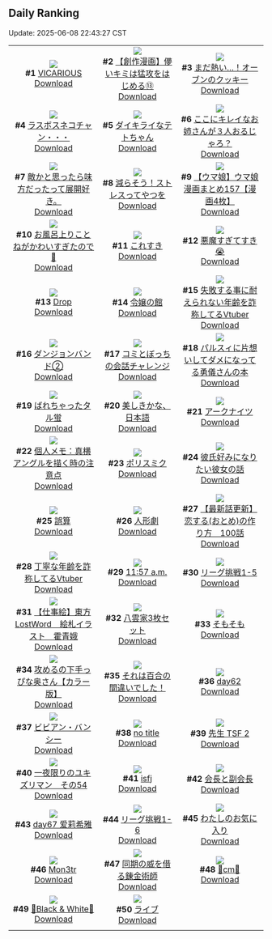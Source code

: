 ## Daily Ranking
Update: 2025-06-08 22:43:27 CST

|      |      |      |
| :----: | :----: | :----: |
| ![](https://i.pixiv.re/c/240x480/img-master/img/2025/06/06/00/00/12/131219314_p0_master1200.jpg)<br>**#1** [VICARIOUS](https://www.pixiv.net/artworks/131219314)<br>[Download](https://i.pixiv.re/img-original/img/2025/06/06/00/00/12/131219314_p0.png) | ![](https://i.pixiv.re/c/240x480/img-master/img/2025/06/06/00/04/37/131219914_p0_master1200.jpg)<br>**#2** [【創作漫画】儚いキミは猛攻をはじめる⑬](https://www.pixiv.net/artworks/131219914)<br>[Download](https://i.pixiv.re/img-original/img/2025/06/06/00/04/37/131219914_p0.jpg) | ![](https://i.pixiv.re/c/240x480/img-master/img/2025/06/06/07/30/02/131228773_p0_master1200.jpg)<br>**#3** [まだ熱い…！オーブンのクッキー](https://www.pixiv.net/artworks/131228773)<br>[Download](https://i.pixiv.re/img-original/img/2025/06/06/07/30/02/131228773_p0.jpg) |
| ![](https://i.pixiv.re/c/240x480/img-master/img/2025/06/07/00/01/49/131256103_p0_master1200.jpg)<br>**#4** [ラスボスネコチャン・・・](https://www.pixiv.net/artworks/131256103)<br>[Download](https://i.pixiv.re/img-original/img/2025/06/07/00/01/49/131256103_p0.jpg) | ![](https://i.pixiv.re/c/240x480/img-master/img/2025/06/06/18/05/55/131241416_p0_master1200.jpg)<br>**#5** [ダイキライなテトちゃん](https://www.pixiv.net/artworks/131241416)<br>[Download](https://i.pixiv.re/img-original/img/2025/06/06/18/05/55/131241416_p0.jpg) | ![](https://i.pixiv.re/c/240x480/img-master/img/2025/06/06/00/00/30/131219457_p0_master1200.jpg)<br>**#6** [ここにキレイなお姉さんが３人おるじゃろ？](https://www.pixiv.net/artworks/131219457)<br>[Download](https://i.pixiv.re/img-original/img/2025/06/06/00/00/30/131219457_p0.jpg) |
| ![](https://i.pixiv.re/c/240x480/img-master/img/2025/06/06/21/31/11/131249430_p0_master1200.jpg)<br>**#7** [敵かと思ったら味方だったって展開好き。](https://www.pixiv.net/artworks/131249430)<br>[Download](https://i.pixiv.re/img-original/img/2025/06/06/21/31/11/131249430_p0.jpg) | ![](https://i.pixiv.re/c/240x480/img-master/img/2025/06/06/00/00/35/131219486_p0_master1200.jpg)<br>**#8** [減らそう！ストレスってやつを](https://www.pixiv.net/artworks/131219486)<br>[Download](https://i.pixiv.re/img-original/img/2025/06/06/00/00/35/131219486_p0.jpg) | ![](https://i.pixiv.re/c/240x480/img-master/img/2025/06/06/00/00/43/131219524_p0_master1200.jpg)<br>**#9** [【ウマ娘】ウマ娘漫画まとめ157【漫画4枚】](https://www.pixiv.net/artworks/131219524)<br>[Download](https://i.pixiv.re/img-original/img/2025/06/06/00/00/43/131219524_p0.jpg) |
| ![](https://i.pixiv.re/c/240x480/img-master/img/2025/06/06/00/00/23/131219415_p0_master1200.jpg)<br>**#10** [お風呂上りことねがかわいすぎたので🙏](https://www.pixiv.net/artworks/131219415)<br>[Download](https://i.pixiv.re/img-original/img/2025/06/06/00/00/23/131219415_p0.jpg) | ![](https://i.pixiv.re/c/240x480/img-master/img/2025/06/06/00/00/12/131219316_p0_master1200.jpg)<br>**#11** [これすき](https://www.pixiv.net/artworks/131219316)<br>[Download](https://i.pixiv.re/img-original/img/2025/06/06/00/00/12/131219316_p0.jpg) | ![](https://i.pixiv.re/c/240x480/img-master/img/2025/06/06/00/00/16/131219364_p0_master1200.jpg)<br>**#12** [悪魔すぎてすき😭](https://www.pixiv.net/artworks/131219364)<br>[Download](https://i.pixiv.re/img-original/img/2025/06/06/00/00/16/131219364_p0.jpg) |
| ![](https://i.pixiv.re/c/240x480/img-master/img/2025/06/06/19/00/03/131243060_p0_master1200.jpg)<br>**#13** [Drop](https://www.pixiv.net/artworks/131243060)<br>[Download](https://i.pixiv.re/img-original/img/2025/06/06/19/00/03/131243060_p0.jpg) | ![](https://i.pixiv.re/c/240x480/img-master/img/2025/06/06/00/12/34/131220312_p0_master1200.jpg)<br>**#14** [令嬢の館](https://www.pixiv.net/artworks/131220312)<br>[Download](https://i.pixiv.re/img-original/img/2025/06/06/00/12/34/131220312_p0.jpg) | ![](https://i.pixiv.re/c/240x480/img-master/img/2025/06/06/21/07/50/131248468_p0_master1200.jpg)<br>**#15** [失敗する事に耐えられない年齢を詐称してるVtuber](https://www.pixiv.net/artworks/131248468)<br>[Download](https://i.pixiv.re/img-original/img/2025/06/06/21/07/50/131248468_p0.jpg) |
| ![](https://i.pixiv.re/c/240x480/img-master/img/2025/06/07/13/52/41/131274257_p0_master1200.jpg)<br>**#16** [ダンジョンバンド②](https://www.pixiv.net/artworks/131274257)<br>[Download](https://i.pixiv.re/img-original/img/2025/06/07/13/52/41/131274257_p0.jpg) | ![](https://i.pixiv.re/c/240x480/img-master/img/2025/06/06/00/00/10/131219303_p0_master1200.jpg)<br>**#17** [コミとぼっちの会話チャレンジ](https://www.pixiv.net/artworks/131219303)<br>[Download](https://i.pixiv.re/img-original/img/2025/06/06/00/00/10/131219303_p0.png) | ![](https://i.pixiv.re/c/240x480/img-master/img/2025/06/07/10/02/33/131268666_p0_master1200.jpg)<br>**#18** [パルスィに片想いしてダメになってる勇儀さんの本](https://www.pixiv.net/artworks/131268666)<br>[Download](https://i.pixiv.re/img-original/img/2025/06/07/10/02/33/131268666_p0.png) |
| ![](https://i.pixiv.re/c/240x480/img-master/img/2025/06/06/00/03/19/131219851_p0_master1200.jpg)<br>**#19** [ばれちゃったタル蛍](https://www.pixiv.net/artworks/131219851)<br>[Download](https://i.pixiv.re/img-original/img/2025/06/06/00/03/19/131219851_p0.png) | ![](https://i.pixiv.re/c/240x480/img-master/img/2025/06/06/18/08/53/131241518_p0_master1200.jpg)<br>**#20** [美しきかな、日本語](https://www.pixiv.net/artworks/131241518)<br>[Download](https://i.pixiv.re/img-original/img/2025/06/06/18/08/53/131241518_p0.jpg) | ![](https://i.pixiv.re/c/240x480/img-master/img/2025/06/06/21/02/00/131248218_p0_master1200.jpg)<br>**#21** [アークナイツ](https://www.pixiv.net/artworks/131248218)<br>[Download](https://i.pixiv.re/img-original/img/2025/06/06/21/02/00/131248218_p0.jpg) |
| ![](https://i.pixiv.re/c/240x480/img-master/img/2025/06/07/06/00/07/131264284_p0_master1200.jpg)<br>**#22** [個人メモ：真横アングルを描く時の注意点](https://www.pixiv.net/artworks/131264284)<br>[Download](https://i.pixiv.re/img-original/img/2025/06/07/06/00/07/131264284_p0.jpg) | ![](https://i.pixiv.re/c/240x480/img-master/img/2025/06/06/00/09/12/131220162_p0_master1200.jpg)<br>**#23** [ポリスミク](https://www.pixiv.net/artworks/131220162)<br>[Download](https://i.pixiv.re/img-original/img/2025/06/06/00/09/12/131220162_p0.png) | ![](https://i.pixiv.re/c/240x480/img-master/img/2025/06/06/00/00/41/131219513_p0_master1200.jpg)<br>**#24** [彼氏好みになりたい彼女の話](https://www.pixiv.net/artworks/131219513)<br>[Download](https://i.pixiv.re/img-original/img/2025/06/06/00/00/41/131219513_p0.jpg) |
| ![](https://i.pixiv.re/c/240x480/img-master/img/2025/06/06/00/00/13/131219329_p0_master1200.jpg)<br>**#25** [誤算](https://www.pixiv.net/artworks/131219329)<br>[Download](https://i.pixiv.re/img-original/img/2025/06/06/00/00/13/131219329_p0.jpg) | ![](https://i.pixiv.re/c/240x480/img-master/img/2025/06/06/07/02/33/131228325_p0_master1200.jpg)<br>**#26** [人形劇](https://www.pixiv.net/artworks/131228325)<br>[Download](https://i.pixiv.re/img-original/img/2025/06/06/07/02/33/131228325_p0.jpg) | ![](https://i.pixiv.re/c/240x480/img-master/img/2025/06/06/12/43/25/131234323_p0_master1200.jpg)<br>**#27** [【最新話更新】 恋する(おとめ)の作り方　100話](https://www.pixiv.net/artworks/131234323)<br>[Download](https://i.pixiv.re/img-original/img/2025/06/06/12/43/25/131234323_p0.jpg) |
| ![](https://i.pixiv.re/c/240x480/img-master/img/2025/06/07/21/06/41/131289002_p0_master1200.jpg)<br>**#28** [丁寧な年齢を詐称してるVtuber](https://www.pixiv.net/artworks/131289002)<br>[Download](https://i.pixiv.re/img-original/img/2025/06/07/21/06/41/131289002_p0.png) | ![](https://i.pixiv.re/c/240x480/img-master/img/2025/06/07/00/03/54/131256581_p0_master1200.jpg)<br>**#29** [11:57 a.m.](https://www.pixiv.net/artworks/131256581)<br>[Download](https://i.pixiv.re/img-original/img/2025/06/07/00/03/54/131256581_p0.jpg) | ![](https://i.pixiv.re/c/240x480/img-master/img/2025/06/06/18/29/53/131242121_p0_master1200.jpg)<br>**#30** [リーグ挑戦1-5](https://www.pixiv.net/artworks/131242121)<br>[Download](https://i.pixiv.re/img-original/img/2025/06/06/18/29/53/131242121_p0.png) |
| ![](https://i.pixiv.re/c/240x480/img-master/img/2025/06/06/12/56/19/131234534_p0_master1200.jpg)<br>**#31** [【仕事絵】東方LostWord＿絵札イラスト＿霍青娥](https://www.pixiv.net/artworks/131234534)<br>[Download](https://i.pixiv.re/img-original/img/2025/06/06/12/56/19/131234534_p0.png) | ![](https://i.pixiv.re/c/240x480/img-master/img/2025/06/06/00/39/39/131221341_p0_master1200.jpg)<br>**#32** [八雲家3枚セット](https://www.pixiv.net/artworks/131221341)<br>[Download](https://i.pixiv.re/img-original/img/2025/06/06/00/39/39/131221341_p0.jpg) | ![](https://i.pixiv.re/c/240x480/img-master/img/2025/06/07/12/07/54/131271786_p0_master1200.jpg)<br>**#33** [そもそも](https://www.pixiv.net/artworks/131271786)<br>[Download](https://i.pixiv.re/img-original/img/2025/06/07/12/07/54/131271786_p0.png) |
| ![](https://i.pixiv.re/c/240x480/img-master/img/2025/06/06/00/00/14/131219344_p0_master1200.jpg)<br>**#34** [攻めるの下手っぴな奥さん【カラー版】](https://www.pixiv.net/artworks/131219344)<br>[Download](https://i.pixiv.re/img-original/img/2025/06/06/00/00/14/131219344_p0.jpg) | ![](https://i.pixiv.re/c/240x480/img-master/img/2025/06/07/00/00/11/131256005_p0_master1200.jpg)<br>**#35** [それは百合の間違いでした！](https://www.pixiv.net/artworks/131256005)<br>[Download](https://i.pixiv.re/img-original/img/2025/06/07/00/00/11/131256005_p0.png) | ![](https://i.pixiv.re/c/240x480/img-master/img/2025/06/07/01/49/57/131260185_p0_master1200.jpg)<br>**#36** [day62](https://www.pixiv.net/artworks/131260185)<br>[Download](https://i.pixiv.re/img-original/img/2025/06/07/01/49/57/131260185_p0.jpg) |
| ![](https://i.pixiv.re/c/240x480/img-master/img/2025/06/06/00/00/07/131219269_p0_master1200.jpg)<br>**#37** [ビビアン・バンシー](https://www.pixiv.net/artworks/131219269)<br>[Download](https://i.pixiv.re/img-original/img/2025/06/06/00/00/07/131219269_p0.png) | ![](https://i.pixiv.re/c/240x480/img-master/img/2025/06/06/22/00/29/131250694_p0_master1200.jpg)<br>**#38** [no title](https://www.pixiv.net/artworks/131250694)<br>[Download](https://i.pixiv.re/img-original/img/2025/06/06/22/00/29/131250694_p0.jpg) | ![](https://i.pixiv.re/c/240x480/img-master/img/2025/06/06/00/05/12/131219950_p0_master1200.jpg)<br>**#39** [先生 TSF 2](https://www.pixiv.net/artworks/131219950)<br>[Download](https://i.pixiv.re/img-original/img/2025/06/06/00/05/12/131219950_p0.jpg) |
| ![](https://i.pixiv.re/c/240x480/img-master/img/2025/06/07/02/29/16/131261062_p0_master1200.jpg)<br>**#40** [一夜限りのユキズリマン　その54](https://www.pixiv.net/artworks/131261062)<br>[Download](https://i.pixiv.re/img-original/img/2025/06/07/02/29/16/131261062_p0.png) | ![](https://i.pixiv.re/c/240x480/img-master/img/2025/06/06/13/40/25/131235343_p0_master1200.jpg)<br>**#41** [isfj](https://www.pixiv.net/artworks/131235343)<br>[Download](https://i.pixiv.re/img-original/img/2025/06/06/13/40/25/131235343_p0.jpg) | ![](https://i.pixiv.re/c/240x480/img-master/img/2025/06/06/00/26/51/131220846_p0_master1200.jpg)<br>**#42** [会長と副会長](https://www.pixiv.net/artworks/131220846)<br>[Download](https://i.pixiv.re/img-original/img/2025/06/06/00/26/51/131220846_p0.jpg) |
| ![](https://i.pixiv.re/c/240x480/img-master/img/2025/06/06/19/17/14/131243877_p0_master1200.jpg)<br>**#43** [day67 爱莉希雅](https://www.pixiv.net/artworks/131243877)<br>[Download](https://i.pixiv.re/img-original/img/2025/06/06/19/17/14/131243877_p0.jpg) | ![](https://i.pixiv.re/c/240x480/img-master/img/2025/06/07/13/47/27/131274258_p0_master1200.jpg)<br>**#44** [リーグ挑戦1-6](https://www.pixiv.net/artworks/131274258)<br>[Download](https://i.pixiv.re/img-original/img/2025/06/07/13/47/27/131274258_p0.png) | ![](https://i.pixiv.re/c/240x480/img-master/img/2025/06/06/12/43/52/131234333_p0_master1200.jpg)<br>**#45** [わたしのお気に入り](https://www.pixiv.net/artworks/131234333)<br>[Download](https://i.pixiv.re/img-original/img/2025/06/06/12/43/52/131234333_p0.png) |
| ![](https://i.pixiv.re/c/240x480/img-master/img/2025/06/06/18/00/15/131240980_p0_master1200.jpg)<br>**#46** [Mon3tr](https://www.pixiv.net/artworks/131240980)<br>[Download](https://i.pixiv.re/img-original/img/2025/06/06/18/00/15/131240980_p0.jpg) | ![](https://i.pixiv.re/c/240x480/img-master/img/2025/06/06/20/59/13/131247849_p0_master1200.jpg)<br>**#47** [同期の威を借る錬金術師](https://www.pixiv.net/artworks/131247849)<br>[Download](https://i.pixiv.re/img-original/img/2025/06/06/20/59/13/131247849_p0.png) | ![](https://i.pixiv.re/c/240x480/img-master/img/2025/06/06/21/13/59/131248730_p0_master1200.jpg)<br>**#48** [💙cm💙](https://www.pixiv.net/artworks/131248730)<br>[Download](https://i.pixiv.re/img-original/img/2025/06/06/21/13/59/131248730_p0.png) |
| ![](https://i.pixiv.re/c/240x480/img-master/img/2025/06/07/00/55/36/131258596_p0_master1200.jpg)<br>**#49** [🖤Black & White🩶](https://www.pixiv.net/artworks/131258596)<br>[Download](https://i.pixiv.re/img-original/img/2025/06/07/00/55/36/131258596_p0.jpg) | ![](https://i.pixiv.re/c/240x480/img-master/img/2025/06/07/18/04/30/131281643_p0_master1200.jpg)<br>**#50** [ライブ](https://www.pixiv.net/artworks/131281643)<br>[Download](https://i.pixiv.re/img-original/img/2025/06/07/18/04/30/131281643_p0.jpg) |
|      |
